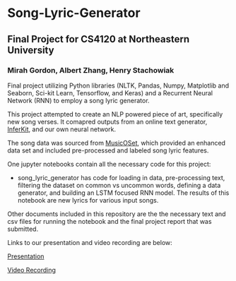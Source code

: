 # Song-Lyric-Generator
## Final Project for CS4120 at Northeastern University

### Mirah Gordon, Albert Zhang, Henry Stachowiak

Final project utilizing Python libraries (NLTK, Pandas, Numpy, Matplotlib and Seaborn, Sci-kit Learn, Tensorflow, and Keras) and a Recurrent Neural Network (RNN) to employ a song lyric generator.

This project attempted to create an NLP powered piece of art, specifically new song verses. It comapred outputs from an online text generator, [InferKit](https://app.inferkit.com/demo), and our own neural network. 

The song data was sourced from [MusicOSet](https://marianaossilva.github.io/DSW2019/index.html#downloads), which provided an enhanced data set and included pre-processed and labeled song lyric features.

One jupyter notebooks contain all the necessary code for this project:

* song_lyric_generator has code for loading in data, pre-processing text, filtering the dataset on common vs uncommon words, defining a data generator, and building an LSTM focused RNN model. The results of this notebook are new lyrics for various input songs.  

Other documents included in this repository are the the necessary text and csv files for running the notebook and the final project report that was submitted.

Links to our presentation and video recording are below:

[Presentation](https://docs.google.com/document/d/1dk58poaHWi-7UDyGZ6th4vFFOVoL4VpBD_MTB9J-qos/edit?usp=sharing)

[Video Recording](https://drive.google.com/file/d/1hK3uF45a6vHUqr_zPXcVE8ucW9j6Ictu/view?usp=sharing)

